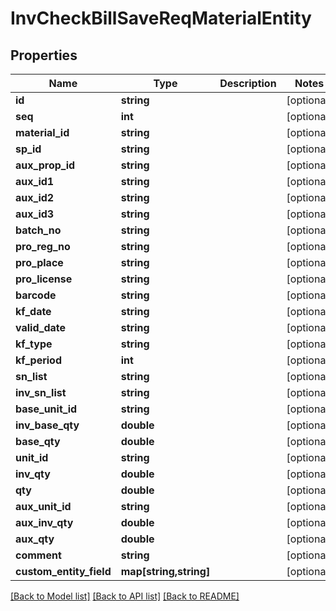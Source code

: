 # InvCheckBillSaveReqMaterialEntity

## Properties
Name | Type | Description | Notes
------------ | ------------- | ------------- | -------------
**id** | **string** |  | [optional] 
**seq** | **int** |  | [optional] 
**material_id** | **string** |  | [optional] 
**sp_id** | **string** |  | [optional] 
**aux_prop_id** | **string** |  | [optional] 
**aux_id1** | **string** |  | [optional] 
**aux_id2** | **string** |  | [optional] 
**aux_id3** | **string** |  | [optional] 
**batch_no** | **string** |  | [optional] 
**pro_reg_no** | **string** |  | [optional] 
**pro_place** | **string** |  | [optional] 
**pro_license** | **string** |  | [optional] 
**barcode** | **string** |  | [optional] 
**kf_date** | **string** |  | [optional] 
**valid_date** | **string** |  | [optional] 
**kf_type** | **string** |  | [optional] 
**kf_period** | **int** |  | [optional] 
**sn_list** | **string** |  | [optional] 
**inv_sn_list** | **string** |  | [optional] 
**base_unit_id** | **string** |  | [optional] 
**inv_base_qty** | **double** |  | [optional] 
**base_qty** | **double** |  | [optional] 
**unit_id** | **string** |  | [optional] 
**inv_qty** | **double** |  | [optional] 
**qty** | **double** |  | [optional] 
**aux_unit_id** | **string** |  | [optional] 
**aux_inv_qty** | **double** |  | [optional] 
**aux_qty** | **double** |  | [optional] 
**comment** | **string** |  | [optional] 
**custom_entity_field** | **map[string,string]** |  | [optional] 

[[Back to Model list]](../README.md#documentation-for-models) [[Back to API list]](../README.md#documentation-for-api-endpoints) [[Back to README]](../README.md)


